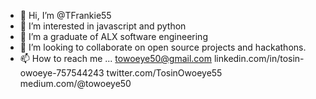 - 👋 Hi, I’m @TFrankie55
- 👀 I’m interested in javascript and python
- 🌱 I’m a graduate of ALX software engineering
- 💞️ I’m looking to collaborate on open source projects and hackathons.
- 📫 How to reach me ...
  towoeye50@gmail.com
  linkedin.com/in/tosin-owoeye-757544243
  twitter.com/TosinOwoeye55
  medium.com/@towoeye50

<!---
TFrankie55/TFrankie55 is a ✨ special ✨ repository because its `README.md` (this file) appears on your GitHub profile.
You can click the Preview link to take a look at your changes.
--->
